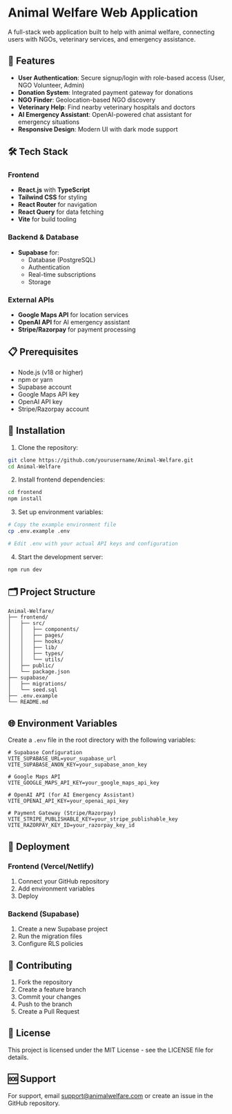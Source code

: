 # Animal Welfare Web Application

A full-stack web application built to help with animal welfare, connecting users with NGOs, veterinary services, and emergency assistance.

## 🚀 Features

- **User Authentication**: Secure signup/login with role-based access (User, NGO Volunteer, Admin)
- **Donation System**: Integrated payment gateway for donations
- **NGO Finder**: Geolocation-based NGO discovery
- **Veterinary Help**: Find nearby veterinary hospitals and doctors
- **AI Emergency Assistant**: OpenAI-powered chat assistant for emergency situations
- **Responsive Design**: Modern UI with dark mode support

## 🛠️ Tech Stack

### Frontend
- **React.js** with **TypeScript**
- **Tailwind CSS** for styling
- **React Router** for navigation
- **React Query** for data fetching
- **Vite** for build tooling

### Backend & Database
- **Supabase** for:
  - Database (PostgreSQL)
  - Authentication
  - Real-time subscriptions
  - Storage

### External APIs
- **Google Maps API** for location services
- **OpenAI API** for AI emergency assistant
- **Stripe/Razorpay** for payment processing

## 📋 Prerequisites

- Node.js (v18 or higher)
- npm or yarn
- Supabase account
- Google Maps API key
- OpenAI API key
- Stripe/Razorpay account

## 🔧 Installation

1. Clone the repository:
```bash
git clone https://github.com/yourusername/Animal-Welfare.git
cd Animal-Welfare
```

2. Install frontend dependencies:
```bash
cd frontend
npm install
```

3. Set up environment variables:
```bash
# Copy the example environment file
cp .env.example .env

# Edit .env with your actual API keys and configuration
```

4. Start the development server:
```bash
npm run dev
```

## 🗂️ Project Structure

```
Animal-Welfare/
├── frontend/
│   ├── src/
│   │   ├── components/
│   │   ├── pages/
│   │   ├── hooks/
│   │   ├── lib/
│   │   ├── types/
│   │   └── utils/
│   ├── public/
│   └── package.json
├── supabase/
│   ├── migrations/
│   └── seed.sql
├── .env.example
└── README.md
```

## 🌐 Environment Variables

Create a `.env` file in the root directory with the following variables:

```env
# Supabase Configuration
VITE_SUPABASE_URL=your_supabase_url
VITE_SUPABASE_ANON_KEY=your_supabase_anon_key

# Google Maps API
VITE_GOOGLE_MAPS_API_KEY=your_google_maps_api_key

# OpenAI API (for AI Emergency Assistant)
VITE_OPENAI_API_KEY=your_openai_api_key

# Payment Gateway (Stripe/Razorpay)
VITE_STRIPE_PUBLISHABLE_KEY=your_stripe_publishable_key
VITE_RAZORPAY_KEY_ID=your_razorpay_key_id
```

## 🚀 Deployment

### Frontend (Vercel/Netlify)
1. Connect your GitHub repository
2. Add environment variables
3. Deploy

### Backend (Supabase)
1. Create a new Supabase project
2. Run the migration files
3. Configure RLS policies

## 🤝 Contributing

1. Fork the repository
2. Create a feature branch
3. Commit your changes
4. Push to the branch
5. Create a Pull Request

## 📝 License

This project is licensed under the MIT License - see the LICENSE file for details.

## 🆘 Support

For support, email support@animalwelfare.com or create an issue in the GitHub repository.
